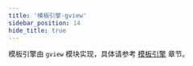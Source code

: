 ```yaml
---
title: '模板引擎-gview'
sidebar_position: 14
hide_title: true
---
```


模板引擎由 `gview` 模块实现，具体请参考 [模板引擎](../../1-核心组件-重点/9-模板引擎/9-模板引擎.md) 章节。